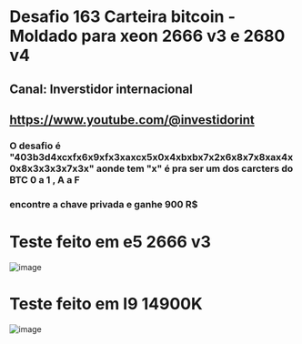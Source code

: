 # Desafio 163 Carteira bitcoin - Moldado para xeon 2666 v3 e 2680 v4
## Canal: Inverstidor internacional 
## https://www.youtube.com/@investidorint

### O desafio é "403b3d4xcxfx6x9xfx3xaxcx5x0x4xbxbx7x2x6x8x7x8xax4x0x8x3x3x3x7x3x" aonde tem "x" é pra ser um dos carcters do BTC 0 a 1 , A a F
### encontre a chave privada e ganhe 900 R$

# Teste feito em e5 2666 v3
![image](https://github.com/user-attachments/assets/15173690-6fa2-49e4-9d62-f3ec34fa8357)

# Teste feito em I9 14900K
![image](https://github.com/user-attachments/assets/979f526a-7e6b-4b0d-a749-06bb5f168296)
